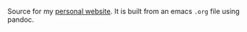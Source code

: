 Source for my [personal website](https://cjl8zf.github.io/).
It is built from an emacs `.org` file using pandoc.
